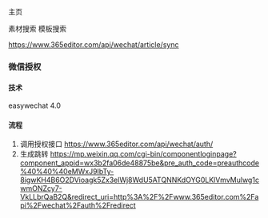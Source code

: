 主页

素材搜索
模板搜索



https://www.365editor.com/api/wechat/article/sync



### 微信授权

#### 技术

easywechat 4.0

#### 流程



1. 调用授权接口
   https://www.365editor.com/api/wechat/auth/
2. 生成跳转
   https://mp.weixin.qq.com/cgi-bin/componentloginpage?component_appid=wx3b2fa06de48875be&pre_auth_code=preauthcode%40%40%40eMWxJ9IbTy-8igwKH4B6O2DVioagk5Zx3elWj8WdU5ATQNNKdOYG0LKlVmvMulwg1cwmONZcy7-VkLLbrQaB2Q&redirect_uri=http%3A%2F%2Fwww.365editor.com%2Fapi%2Fwechat%2Fauth%2Fredirect

